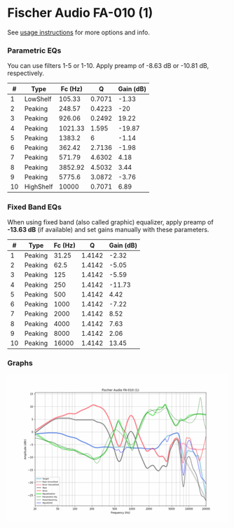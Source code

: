 # Fischer Audio FA-010 (1)
See [usage instructions](https://github.com/jaakkopasanen/AutoEq#usage) for more options and info.

### Parametric EQs
You can use filters 1-5 or 1-10. Apply preamp of -8.63 dB or -10.81 dB, respectively.

|   # | Type      |   Fc (Hz) |      Q |   Gain (dB) |
|-----|-----------|-----------|--------|-------------|
|   1 | LowShelf  |    105.33 | 0.7071 |       -1.33 |
|   2 | Peaking   |    248.57 | 0.4223 |      -20    |
|   3 | Peaking   |    926.06 | 0.2492 |       19.22 |
|   4 | Peaking   |   1021.33 | 1.595  |      -19.87 |
|   5 | Peaking   |   1383.2  | 6      |       -1.14 |
|   6 | Peaking   |    362.42 | 2.7136 |       -1.98 |
|   7 | Peaking   |    571.79 | 4.6302 |        4.18 |
|   8 | Peaking   |   3852.92 | 4.5032 |        3.44 |
|   9 | Peaking   |   5775.6  | 3.0872 |       -3.76 |
|  10 | HighShelf |  10000    | 0.7071 |        6.89 |

### Fixed Band EQs
When using fixed band (also called graphic) equalizer, apply preamp of **-13.63 dB** (if available) and set gains manually with these parameters.

|   # | Type    |   Fc (Hz) |      Q |   Gain (dB) |
|-----|---------|-----------|--------|-------------|
|   1 | Peaking |     31.25 | 1.4142 |       -2.32 |
|   2 | Peaking |     62.5  | 1.4142 |       -5.05 |
|   3 | Peaking |    125    | 1.4142 |       -5.59 |
|   4 | Peaking |    250    | 1.4142 |      -11.73 |
|   5 | Peaking |    500    | 1.4142 |        4.42 |
|   6 | Peaking |   1000    | 1.4142 |       -7.22 |
|   7 | Peaking |   2000    | 1.4142 |        8.52 |
|   8 | Peaking |   4000    | 1.4142 |        7.63 |
|   9 | Peaking |   8000    | 1.4142 |        2.06 |
|  10 | Peaking |  16000    | 1.4142 |       13.45 |

### Graphs
![](./Fischer%20Audio%20FA-010%20(1).png)
